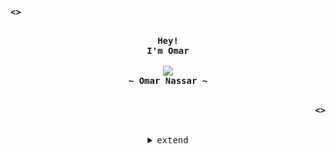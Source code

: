 <!-- Profile -->
<p align="left"><strong><samp> <> </samp></strong></p>
    <p align="center">
      <samp><br>
            <b>
            Hey!
        <br>
            I'm Omar
            </b>
        <br>
        <br>
          <image src="https://readme-typing-svg.herokuapp.com?font=Iosevka&size=16&color=white&center=true&width=410&height=45&lines=Full+Stack+Developer.">
        <br>
            <b>
            ~ Omar Nassar ~
            </b>
        <br>
      </samp><br>
    </p>
<p align="right"><strong><samp> <> </samp></strong></p>

<br>

<details align="center">
<summary><samp>extend</samp></summary>

<!-- Github Stats -->
<p align="center">
  <samp>
      <details>
  <summary>Skills</summary>
      <br/>
        <p>👨‍💻 TypeScript, JavaScript, HTML, PHP, Python, Solidity</p>
        <p>⚙️ React, Next.js, Laravel,</p>
       <p>👁️ SCSS, CSS, Bootstrap, SHADCN/UI</p>
        <p>💽 MongoDB, Node.js , MySQL, Express</p>
        <p>💅🏻 Figma, Postman, RapidAPI, Netlify, Vercel, Hostinger</p>
      <br/>
    </details>
    <details>
  <summary>My Profile Stats</summary>
      <br/>
        <img alt="GitHub Stats" src="https://github-readme-stats.vercel.app/api?username=OmarNassar1127&show_icons=true&include_all_commits=true&count_private=true&hide=issues&hide_border=true&theme=nord"/>
      <br/>
    </details>
    <details> 
      <summary>My Most Used Languages</summary>
        <br/>
          <img alt="Top Language" src="https://github-readme-stats.vercel.app/api/top-langs/?username=OmarNassar1127&layout=compact&hide_border=true&theme=nord"/>
        <br/>
        <b>Note:</b> Top languages is only a metric of the languages my public code consists of and doesn't reflect experience or skill level.
      <br/>
    </details>
  </samp>
</p>
